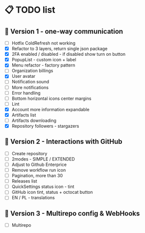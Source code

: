 # 📋 TODO list

## 🚀 Version 1 - one-way communication

- [ ] Hotfix ColdRefresh not working
- [x] Refactor to 3 layers, return single json package
- [x] 2FA enabled / disabled - if disabled show turn on button
- [x] PopupList - custom icon + label
- [x] Menu refactor - factory pattern
- [ ] Organization billings
- [x] User avatar
- [ ] Notification sound
- [ ] More notifications
- [ ] Error handling
- [ ] Bottom horizontal icons center margins
- [ ] Lint
- [x] Account more information expandable
- [x] Artifacts list
- [ ] Artifacts downloading
- [x] Repository followers - stargazers

## 🌟 Version 2 - Interactions with GitHub
- [ ] Create repository
- [ ] 2modes - SIMPLE / EXTENDED
- [ ] Adjust to Github Enterprice
- [ ] Remove workflow run icon
- [ ] Pagination, more than 30
- [ ] Releases list
- [ ] QuickSettings status icon - tint
- [ ] GitHub icon tint, status + octocat button
- [ ] EN / PL - translations

## 🎯 Version 3 - Multirepo config & WebHooks

- [ ] Multirepo

